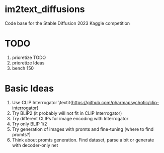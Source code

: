 # im2text_diffusions
Code base for the Stable Diffusion 2023 Kaggle competition

# TODO 

1. prioretize TODO
2. prioretize Ideas 
3. bench 150


# Basic Ideas

1. Use CLIP Interrogator \textit{https://github.com/pharmapsychotic/clip-interrogator}
2. Try BLIP2 (it probably will not fit in CLIP Interrogator)
3. Try different CLIPs for image encoding with Interrogator
4. Try only BLIP 1/2 
5. Try generation of images with promts and fine-tuning (where to find promts?)
6. Think about promts generation. Find dataset, parse a bit or generate with decoder-only net
